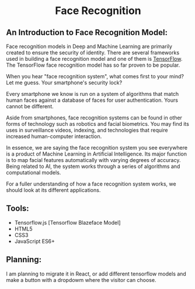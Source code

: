 <h1 align="center" > Face Recognition </h1>

## **An Introduction to Face Recognition Model**:

Face recognition models in Deep and Machine Learning are primarily created to ensure the security of identity. There are several frameworks used in building a face recognition model and one of them is <a href="https://www.tensorflow.org" target="_blank">TensorFlow</a>. The TensorFlow face recognition model has so far proven to be popular. 

When you hear "face recognition system", what comes first to your mind? Let me guess. Your smartphone's security lock? 

Every smartphone we know is run on a system of algorithms that match human faces against a database of faces for user authentication. Yours cannot be different. 

Aside from smartphones, face recognition systems can be found in other forms of technology such as robotics and facial biometrics. You may find its uses in surveillance videos, indexing, and technologies that require increased human-computer interaction. 

In essence, we are saying the face recognition system you see everywhere is a product of Machine Learning in Artificial Intelligence. Its major function is to map facial features automatically with varying degrees of accuracy. Being related to AI, the system works through a series of algorithms and computational models. 

For a fuller understanding of how a face recognition system works, we should look at its different applications. 

## **Tools**:

* Tensorflow.js [Tensorflow Blazeface Model]
* HTML5
* CSS3
* JavaScript ES6+

## **Planning**:

I am planning to migrate it in React, or add different tensorflow models and make a button with a dropdowm where the visitor can choose. 
